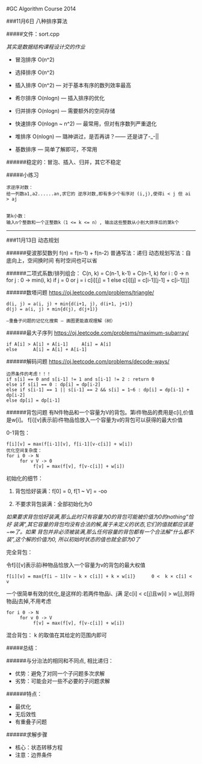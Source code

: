 #GC Algorithm Course 2014

###11月6日 八种排序算法

#####文件：sort.cpp 

*其实是数据结构课程设计交的作业*

* 冒泡排序 O(n^2)
* 选择排序 O(n^2)

* 插入排序 O(n^2) — 对于基本有序的数列效率最高
* 希尔排序 O(nlogn) — 插入排序的优化

* 归并排序 O(nlogn) — 需要额外的空间存储
* 快速排序 O(nlogn ~ n^2) — 最常用，但对有序数列严重退化

* 堆排序 O(nlogn) — 璐神讲过，是否再讲？—— 还是讲了-_-||

* 基数排序 — 简单了解即可，不常用

######稳定的：冒泡、插入、归并，其它不稳定

#####小练习

	求逆序对数：
	给一列数a1,a2......an,求它的 逆序对数,即有多少个有序对 (i,j),使得i < j 但 ai > aj


	第k小数：
	输入n个整数和一个正整数k（1 <= k <= n）, 输出这些整数从小到大排序后的第k个 


---
###11月13日 动态规划

######斐波那契数列
	f(n) = f(n-1) + f(n-2)
	普通写法：递归
	动态规划写法：自底向上，空间换时间
	有时空间也可以省

######二项式系数/排列组合： C(n, k) = C(n-1, k-1) + C(n-1, k)
	for i : 0 -> n
     	for j : 0 -> min(i, k)
         	 if j = 0 or j = i
            	   c[i][j] = 1
          	else c[i][j] = c[i-1][j-1] + c[i-1][j]

######数塔问题 
<https://oj.leetcode.com/problems/triangle/>
	
	d(i, j) = a(i, j) + min{d(i+1, j), d(i+1, j+1)}
	d(j) = a(i, j) + min{d(j), d(j+1)}

	—重叠子问题的记忆化搜索 — 画图更能直观理解（树）


######最大子序列
<https://oj.leetcode.com/problems/maximum-subarray/>

	if A[i] > A[i] + A[i-1]     A[i] = A[i]
	else      A[i] = A[i] + A[i-1]

######解码问题
<https://oj.leetcode.com/problems/decode-ways/>

	边界条件的考虑！！！
	if s[i] == 0 and s[i-1] != 1 and s[i-1] != 2 : return 0
	else if s[i] == 0 : dp[i] = dp[i-2]
	else if s[i-1] == 1 || s[i-1] == 2 && s[i] = 1~6 : dp[i] = dp[i-1] + dp[i-2]
	else dp[i] = dp[i-1]

######背包问题
有N件物品和一个容量为V的背包。第i件物品的费用是c[i],价值是w[i]。
f[i][v]表示前i件物品恰放入一个容量为v的背包可以获得的最大价值

0-1背包：
	
	f[i][v] = max(f[i-1][v], f[i-1][v-c[i]] + w[i])
	优化空间复杂度：
	for i 0 -> N
    	 for v V -> 0
        	  f[v] = max(f[v], f[v-c[i]] + w[i])

初始化的细节：

1. 背包恰好装满：f[0] = 0, f[1 ~ V] = -oo

2. 不要求背包装满：全部初始化为0

*如果要求背包恰好装满,那么此时只有容量为0的背包可能被价值为0的nothing“恰好 装满”,其它容量的背包均没有合法的解,属于未定义的状态,它们的值就都应该是−∞了。如果 背包并非必须被装满,那么任何容量的背包都有一个合法解“什么都不装”,这个解的价值为0, 所以初始时状态的值也就全部为0了*

完全背包：

令f[i][v]表示前i种物品恰放入一个容量为v的背包的最大权值
	
	f[i][v] = max{f[i − 1][v − k × c[i]] + k × w[i]}      0 <  k × c[i] < v
	
一个很简单有效的优化,是这样的:若两件物品i、j满 足c[i] < c[j]且w[i] > w[j],则将物品j去掉,不用考虑
	
	for i 0 -> N
    	 for v 0 -> V
        	  f[v] = max(f[v], f[v-c[i]] + w[i])

混合背包：
k 的取值在其给定的范围内即可


#####总结：

######与分治法的相同和不同点, 相比递归：
* 优势：避免了对同一个子问题多次求解
* 劣势：可能会对一些不必要的子问题求解

######特点：
* 最优化
* 无后效性
* 有重叠子问题

######求解步骤
* 核心：状态转移方程
* 注意：边界条件



